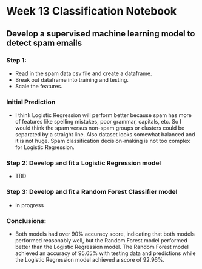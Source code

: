 # Week 13 Classification Notebook

## Develop a supervised machine learning model to detect spam emails

### Step 1:
* Read in the spam data csv file and create a dataframe.
* Break out dataframe into training and testing.
* Scale the features.

### Initial Prediction
* I think Logistic Regression will perform better because spam has more of features like spelling mistakes, poor grammar, capitals, etc. So I would think the spam versus non-spam groups or clusters could be separated by a straight line. Also dataset looks somewhat balanced and it is not huge. Spam classification decision-making is not too complex for Logistic Regression.

### Step 2: Develop and fit a Logistic Regression model
* TBD

### Step 3: Develop and fit a Random Forest Classifier model
* In progress

### Conclusions:
* Both models had over 90% accuracy score, indicating that both models performed reasonably well, but the Random Forest model performed better than the Logistic Regression model. The Random Forest model achieved an accuracy of 95.65% with testing data and predictions while the Logistic Regression model achieved a score of 92.96%.
